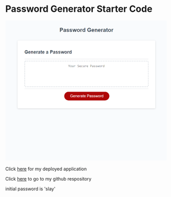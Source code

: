 # Password Generator Starter Code
![](Develop/images/password%20generator.PNG)

Click [here](quora.com/profile/Ashish-Kulkarni-100) for my deployed application 

Click [here](https://github.com/bai1eigh/password-generator) to go to my github respository

initial password is 'slay'